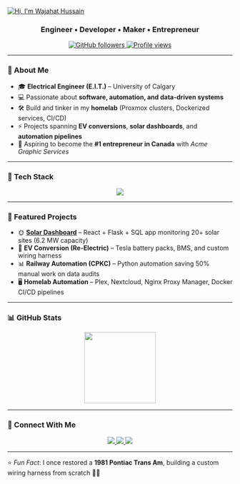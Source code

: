 <!-- Banner / Header -->
[<img src="https://github.com/wajahathussain81/wajahathussain81/blob/main/HiImWajahatHussainIMG.png" alt="Hi, I'm Wajahat Hussain" align="center"/>](https://wajcloud.org)
<h3 align="center">Engineer • Developer • Maker • Entrepreneur</h3>

<p align="center">
  <a href="https://github.com/wajahathussain81?tab=followers">
    <img src="https://img.shields.io/github/followers/wajahathussain81?label=Followers&style=social" alt="GitHub followers" />
  </a>
  <a href="https://github.com/wajahathussain81">
    <img src="https://komarev.com/ghpvc/?username=wajahathussain81&label=Profile%20Views&color=0e75b6&style=flat" alt="Profile views" />
  </a>
</p>

---

### 🚀 About Me  
- 🎓 **Electrical Engineer (E.I.T.)** – University of Calgary  
- 💻 Passionate about **software, automation, and data-driven systems**  
- 🛠️ Build and tinker in my **homelab** (Proxmox clusters, Dockerized services, CI/CD)  
- ⚡ Projects spanning **EV conversions**, **solar dashboards**, and **automation pipelines**  
- 🎯 Aspiring to become the **#1 entrepreneur in Canada** with *Acme Graphic Services*  

---

### 🧰 Tech Stack  
<p align="center">
  <img src="https://skillicons.dev/icons?i=python,java,cpp,js,react,flask,sqlite,docker,kubernetes,ansible,linux,git" />
</p>

---

### 📌 Featured Projects  
- 🌞 **[Solar Dashboard](#)** – React + Flask + SQL app monitoring 20+ solar sites (6.2 MW capacity)  
- 🚗 **EV Conversion (Re-Electric)** – Tesla battery packs, BMS, and custom wiring harness  
- 📊 **Railway Automation (CPKC)** – Python automation saving 50% manual work on data audits  
- 🖥️ **Homelab Automation** – Plex, Nextcloud, Nginx Proxy Manager, Docker CI/CD pipelines  

---

### 📊 GitHub Stats  
<p align="center">
  <img src="https://github-readme-stats.vercel.app/api?username=wajahathussain81&show_icons=true&theme=tokyonight&hide_border=true" height="160" />
</p>

---

### 🤝 Connect With Me  
<p align="center">
  <a href="https://www.linkedin.com/in/wajahat-hussain">
    <img src="https://img.shields.io/badge/-LinkedIn-0A66C2?style=for-the-badge&logo=linkedin&logoColor=white"/>
  </a>
  <a href="mailto:your.email@example.com">
    <img src="https://img.shields.io/badge/-Email-D14836?style=for-the-badge&logo=gmail&logoColor=white"/>
  </a>
  <a href="https://github.com/wajahathussain81">
    <img src="https://img.shields.io/badge/-GitHub-181717?style=for-the-badge&logo=github&logoColor=white"/>
  </a>
</p>

---

⭐ *Fun Fact*: I once restored a **1981 Pontiac Trans Am**, building a custom wiring harness from scratch 🔧🔥  
